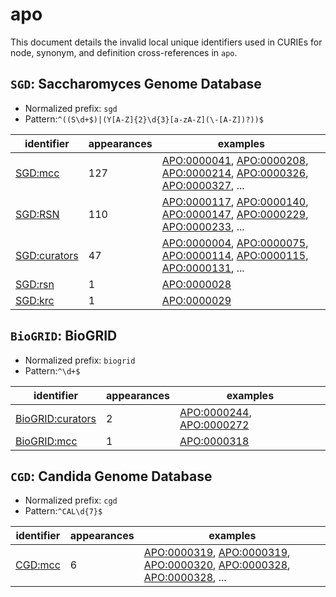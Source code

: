 # apo

This document details the invalid local unique identifiers used in CURIEs
for node, synonym, and definition cross-references in `apo`.


## `SGD`: Saccharomyces Genome Database

- Normalized prefix: `sgd`
- Pattern:`^((S\d+$)|(Y[A-Z]{2}\d{3}[a-zA-Z](\-[A-Z])?))$`


| identifier                                          |   appearances | examples                                                                                                                                                                                                                                                           |
|-----------------------------------------------------|---------------|--------------------------------------------------------------------------------------------------------------------------------------------------------------------------------------------------------------------------------------------------------------------|
| [SGD:mcc](https://bioregistry.io/SGD:mcc)           |           127 | [APO:0000041](https://bioregistry.io/APO:0000041), [APO:0000208](https://bioregistry.io/APO:0000208), [APO:0000214](https://bioregistry.io/APO:0000214), [APO:0000326](https://bioregistry.io/APO:0000326), [APO:0000327](https://bioregistry.io/APO:0000327), ... |
| [SGD:RSN](https://bioregistry.io/SGD:RSN)           |           110 | [APO:0000117](https://bioregistry.io/APO:0000117), [APO:0000140](https://bioregistry.io/APO:0000140), [APO:0000147](https://bioregistry.io/APO:0000147), [APO:0000229](https://bioregistry.io/APO:0000229), [APO:0000233](https://bioregistry.io/APO:0000233), ... |
| [SGD:curators](https://bioregistry.io/SGD:curators) |            47 | [APO:0000004](https://bioregistry.io/APO:0000004), [APO:0000075](https://bioregistry.io/APO:0000075), [APO:0000114](https://bioregistry.io/APO:0000114), [APO:0000115](https://bioregistry.io/APO:0000115), [APO:0000131](https://bioregistry.io/APO:0000131), ... |
| [SGD:rsn](https://bioregistry.io/SGD:rsn)           |             1 | [APO:0000028](https://bioregistry.io/APO:0000028)                                                                                                                                                                                                                  |
| [SGD:krc](https://bioregistry.io/SGD:krc)           |             1 | [APO:0000029](https://bioregistry.io/APO:0000029)                                                                                                                                                                                                                  |

## `BioGRID`: BioGRID

- Normalized prefix: `biogrid`
- Pattern:`^\d+$`


| identifier                                                  |   appearances | examples                                                                                             |
|-------------------------------------------------------------|---------------|------------------------------------------------------------------------------------------------------|
| [BioGRID:curators](https://bioregistry.io/BioGRID:curators) |             2 | [APO:0000244](https://bioregistry.io/APO:0000244), [APO:0000272](https://bioregistry.io/APO:0000272) |
| [BioGRID:mcc](https://bioregistry.io/BioGRID:mcc)           |             1 | [APO:0000318](https://bioregistry.io/APO:0000318)                                                    |

## `CGD`: Candida Genome Database

- Normalized prefix: `cgd`
- Pattern:`^CAL\d{7}$`


| identifier                                |   appearances | examples                                                                                                                                                                                                                                                           |
|-------------------------------------------|---------------|--------------------------------------------------------------------------------------------------------------------------------------------------------------------------------------------------------------------------------------------------------------------|
| [CGD:mcc](https://bioregistry.io/CGD:mcc) |             6 | [APO:0000319](https://bioregistry.io/APO:0000319), [APO:0000319](https://bioregistry.io/APO:0000319), [APO:0000320](https://bioregistry.io/APO:0000320), [APO:0000328](https://bioregistry.io/APO:0000328), [APO:0000328](https://bioregistry.io/APO:0000328), ... |

